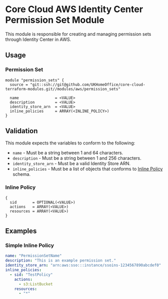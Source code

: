 # Core Cloud AWS Identity Center Permission Set Module

This module is responsible for creating and managing permission sets through Identity Center in AWS.

## Usage

### Permission Set

```hcl
module "permission_sets" {
  source = "git::ssh://git@github.com/UKHomeOffice/core-cloud-terraform-modules.git//modules/aws/permission_sets"

  name                = <VALUE>
  description         = <VALUE>
  identity_store_arn  = <VALUE>
  inline_policies     = ARRAY(<INLINE_POLICY>)
}
```

## Validation

This module expects the variables to conform to the following:
- `name` - Must be a string between 1 and 64 characters.
- `description` - Must be a string between 1 and 256 characters.
- `identity_store_arn` - Must be a valid Identity Store ARN.
- `inline_policies` - Must be a list of objects that conforms to [Inline Policy](#inline-policy) schema.

### Inline Policy

```hcl
{
  sid       = OPTIONAL(<VALUE>)
  actions   = ARRAY(<VALUE>)
  resources = ARRAY(<VALUE>)
}
```

## Examples

### Simple Inline Policy

```yaml
name: "PermissionSetName"
description: "This is an example permission set."
identity_store_arn: "arn:aws:sso:::instance/ssoins-1234567890abcdef0"
inline_policies:
  - sid: "TestPolicy"
    actions:
      - s3:ListBucket
    resources: 
      - "*"
```
